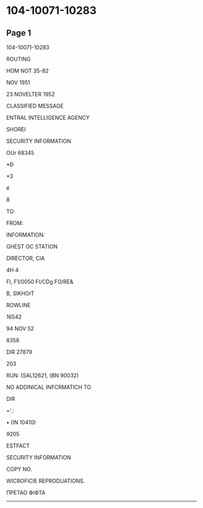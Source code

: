 # 104-10071-10283

## Page 1

104-10071-10283

ROUTING

HOM NOT 35-82

NOV 1951

23 NOVELTER 1952

CLASSIFIED MESSAGE

ENTRAL INTELLIGENCE AGENCY

SHOREI

SECURITY INFORMATION

OUr 68345

*Đ

*3

é

8

TO:

FROM:

INFORMATION:

GHEST OC STATION

DIRECTOR, CIA

4H 4

Fl, F1/0050 FI/CDg FO/RE&

B, SIKHOrT

ROWLINE

16542

94 NOV 52

8358

DIR 27879

203

RUN: (SAL12621, (BN 90032)

NO ADDINICAL INFCRMATICH TO

DIR

='.:

• (IN 10410)

9205

ESTFACT

SECURITY INFORMATION

COPY NO.

WICROFICIE REPRODUATIONS.

ПРЕТАО ФіФТА

---

